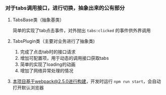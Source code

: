 ### 对于tabs调用接口，进行切换，抽象出来的公有部分 

1. TabsBase类（抽象基类）

    简单的实现了tab点击事件，对外抛出 `tabs:clicked` 的事件供外界调用


2. TabsPlugin类（主要对业务进行了抽象类)
 
    1. 完成了点击tab时的接口请求
    2. 增加可配置项，用于动态的调用接口获取tabs
    3. 简单的实现了loading的动画
    4. 增加了网络异常处理的情况

3. 本项目基于webpack@2.5.0进行构建，开发时运行 `npm run start`，会自动打开默认浏览器
